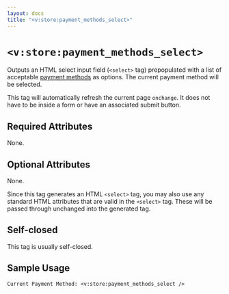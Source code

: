 ```yaml
---
layout: docs
title: "<v:store:payment_methods_select>"
---
```


# `<v:store:payment_methods_select>`

Outputs an HTML select input field (`<select>` tag) prepopulated with a
list of acceptable [payment methods](/ecommerce.merchant_account/) as
options. The current payment method will be selected.

This tag will automatically refresh the current page `onchange`. It does
not have to be inside a form or have an associated submit button.

## Required Attributes

None.

## Optional Attributes

None.

Since this tag generates an HTML `<select>` tag, you may also use any
standard HTML attributes that are valid in the `<select>` tag. These
will be passed through unchanged into the generated tag.

## Self-closed

This tag is usually self-closed.

## Sample Usage

    Current Payment Method: <v:store:payment_methods_select />
